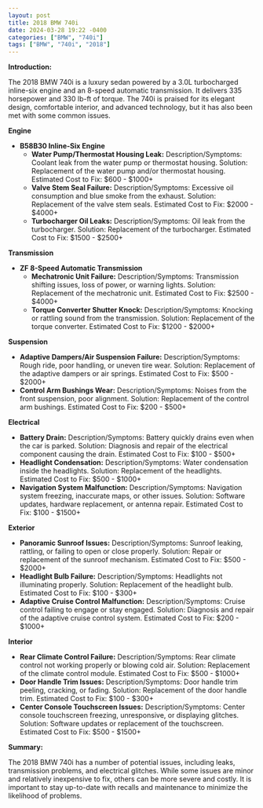 ```yaml
---
layout: post
title: 2018 BMW 740i
date: 2024-03-28 19:22 -0400
categories: ["BMW", "740i"]
tags: ["BMW", "740i", "2018"]
---
```

**Introduction:**

The 2018 BMW 740i is a luxury sedan powered by a 3.0L turbocharged inline-six engine and an 8-speed automatic transmission. It delivers 335 horsepower and 330 lb-ft of torque. The 740i is praised for its elegant design, comfortable interior, and advanced technology, but it has also been met with some common issues.

**Engine**

* **B58B30 Inline-Six Engine**
    * **Water Pump/Thermostat Housing Leak:** Description/Symptoms: Coolant leak from the water pump or thermostat housing. Solution: Replacement of the water pump and/or thermostat housing. Estimated Cost to Fix: $600 - $1000+
    * **Valve Stem Seal Failure:** Description/Symptoms: Excessive oil consumption and blue smoke from the exhaust. Solution: Replacement of the valve stem seals. Estimated Cost to Fix: $2000 - $4000+
    * **Turbocharger Oil Leaks:** Description/Symptoms: Oil leak from the turbocharger. Solution: Replacement of the turbocharger. Estimated Cost to Fix: $1500 - $2500+

**Transmission**

* **ZF 8-Speed Automatic Transmission**
    * **Mechatronic Unit Failure:** Description/Symptoms: Transmission shifting issues, loss of power, or warning lights. Solution: Replacement of the mechatronic unit. Estimated Cost to Fix: $2500 - $4000+
    * **Torque Converter Shutter Knock:** Description/Symptoms: Knocking or rattling sound from the transmission. Solution: Replacement of the torque converter. Estimated Cost to Fix: $1200 - $2000+

**Suspension**

* **Adaptive Dampers/Air Suspension Failure:** Description/Symptoms: Rough ride, poor handling, or uneven tire wear. Solution: Replacement of the adaptive dampers or air springs. Estimated Cost to Fix: $500 - $2000+
* **Control Arm Bushings Wear:** Description/Symptoms: Noises from the front suspension, poor alignment. Solution: Replacement of the control arm bushings. Estimated Cost to Fix: $200 - $500+

**Electrical**

* **Battery Drain:** Description/Symptoms: Battery quickly drains even when the car is parked. Solution: Diagnosis and repair of the electrical component causing the drain. Estimated Cost to Fix: $100 - $500+
* **Headlight Condensation:** Description/Symptoms: Water condensation inside the headlights. Solution: Replacement of the headlights. Estimated Cost to Fix: $500 - $1000+
* **Navigation System Malfunction:** Description/Symptoms: Navigation system freezing, inaccurate maps, or other issues. Solution: Software updates, hardware replacement, or antenna repair. Estimated Cost to Fix: $100 - $1500+

**Exterior**

* **Panoramic Sunroof Issues:** Description/Symptoms: Sunroof leaking, rattling, or failing to open or close properly. Solution: Repair or replacement of the sunroof mechanism. Estimated Cost to Fix: $500 - $2000+
* **Headlight Bulb Failure:** Description/Symptoms: Headlights not illuminating properly. Solution: Replacement of the headlight bulb. Estimated Cost to Fix: $100 - $300+
* **Adaptive Cruise Control Malfunction:** Description/Symptoms: Cruise control failing to engage or stay engaged. Solution: Diagnosis and repair of the adaptive cruise control system. Estimated Cost to Fix: $200 - $1000+

**Interior**

* **Rear Climate Control Failure:** Description/Symptoms: Rear climate control not working properly or blowing cold air. Solution: Replacement of the climate control module. Estimated Cost to Fix: $500 - $1000+
* **Door Handle Trim Issues:** Description/Symptoms: Door handle trim peeling, cracking, or fading. Solution: Replacement of the door handle trim. Estimated Cost to Fix: $100 - $300+
* **Center Console Touchscreen Issues:** Description/Symptoms: Center console touchscreen freezing, unresponsive, or displaying glitches. Solution: Software updates or replacement of the touchscreen. Estimated Cost to Fix: $500 - $1500+

**Summary:**

The 2018 BMW 740i has a number of potential issues, including leaks, transmission problems, and electrical glitches. While some issues are minor and relatively inexpensive to fix, others can be more severe and costly. It is important to stay up-to-date with recalls and maintenance to minimize the likelihood of problems.
